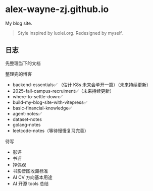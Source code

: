# alex-wayne-zj.github.io

My blog site.

> Style inspired by luolei.org. Redesigned by myself.

## 日志

先整理当下的文档

整理完的博客

* backend-essentials✅ （估计 K8s 未来会单开一篇）（未来持续更新）
* 2025-fall-campus-recruiment✅（未来持续更新）
* where-to-settle-down✅
* build-my-blog-site-with-vitepress✅
* basic-financial-knowledge✅
* agent-notes✅
* dataset-notes
* golang-notes
* leetcode-notes（等待慢慢复习完善）

待写

* 影评
* 书评
* 择偶观
* 书影音图收藏标准
* AI CV 方向基本用途
* AI 开源 tools 总结
